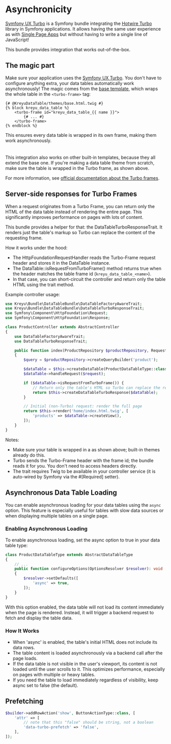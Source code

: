 <script setup>
    import TurboPrefetchingSection from "./../../shared/turbo-prefetching.md";
</script>

# Asynchronicity

[Symfony UX Turbo](https://symfony.com/bundles/ux-turbo/current/index.html) is a Symfony bundle integrating the [Hotwire Turbo](https://turbo.hotwired.dev/) library in Symfony applications.
It allows having the same user experience as with [Single Page Apps](https://en.wikipedia.org/wiki/Single-page_application) but without having to write a single line of JavaScript!

This bundle provides integration that works out-of-the-box.

## The magic part

Make sure your application uses the [Symfony UX Turbo](https://symfony.com/bundles/ux-turbo/current/index.html).
You don't have to configure anything extra, your data tables automatically work asynchronously!
The magic comes from the [base template](https://github.com/Kreyu/data-table-bundle/blob/main/src/Resources/views/themes/base.html.twig),
which wraps the whole table in the `<turbo-frame>` tag:

```twig
{# @KreyuDataTable/themes/base.html.twig #}
{% block kreyu_data_table %}
    <turbo-frame id="kreyu_data_table_{{ name }}">
        {# ... #}
    </turbo-frame>
{% endblock %}
```

This ensures every data table is wrapped in its own frame, making them work asynchronously.

<div class="tip custom-block" style="padding-top: 8px;">

This integration also works on other built-in templates, because they all extend the base one.
If you're making a data table theme from scratch, make sure the table is wrapped in the Turbo frame, as shown above.

</div>

For more information, see [official documentation about the Turbo frames](https://symfony.com/bundles/ux-turbo/current/index.html#decomposing-complex-pages-with-turbo-frames).

## Server-side responses for Turbo Frames

When a request originates from a Turbo Frame, you can return only the HTML of the data table instead of rendering the entire page. This significantly improves performance on pages with lots of content.

This bundle provides a helper for that: the DataTableTurboResponseTrait. It renders just the table's markup so Turbo can replace the content of the requesting frame.

How it works under the hood:
- The HttpFoundationRequestHandler reads the Turbo-Frame request header and stores it in the DataTable instance.
- The DataTable::isRequestFromTurboFrame() method returns true when the header matches the table frame id (`kreyu_data_table_<name>`).
- In that case, you can short-circuit the controller and return only the table HTML using the trait method.

Example controller usage:

```php
use Kreyu\Bundle\DataTableBundle\DataTableFactoryAwareTrait;
use Kreyu\Bundle\DataTableBundle\DataTableTurboResponseTrait;
use Symfony\Component\HttpFoundation\Request;
use Symfony\Component\HttpFoundation\Response;

class ProductController extends AbstractController
{
    use DataTableFactoryAwareTrait;
    use DataTableTurboResponseTrait;

    public function index(ProductRepository $productRepository, Request $request): Response
    {
        $query = $productRepository->createQueryBuilder('product');

        $dataTable = $this->createDataTable(ProductDataTableType::class, $query);
        $dataTable->handleRequest($request);

        if ($dataTable->isRequestFromTurboFrame()) {
            // Return only the table's HTML so Turbo can replace the requesting <turbo-frame>
            return $this->createDataTableTurboResponse($dataTable);
        }

        // Initial (non-Turbo) request: render the full page
        return $this->render('home/index.html.twig', [
            'products' => $dataTable->createView(),
        ]);
    }
}
```

Notes:
- Make sure your table is wrapped in a <turbo-frame> as shown above; built-in themes already do this.
- Turbo sends the Turbo-Frame header with the frame id; the bundle reads it for you. You don't need to access headers directly.
- The trait requires Twig to be available in your controller service (it is auto-wired by Symfony via the #[Required] setter).

## Asynchronous Data Table Loading

You can enable asynchronous loading for your data tables using the `async` option. This feature is especially useful for tables with slow data sources or when displaying multiple tables on a single page.

### Enabling Asynchronous Loading

To enable asynchronous loading, set the async option to true in your data table type:
```php
class ProductDataTableType extends AbstractDataTableType
{
    // ...
    public function configureOptions(OptionsResolver $resolver): void
    {
        $resolver->setDefaults([
            'async' => true,
        ]);
    }
}
```

With this option enabled, the data table will not load its content immediately when the page is rendered. Instead, it will trigger a backend request to fetch and display the table data.

### How It Works

- When 'async' is enabled, the table's initial HTML does not include its data rows.
- The table content is loaded asynchronously via a backend call after the page loads.
- If the data table is not visible in the user's viewport, its content is not loaded until the user scrolls to it. This optimizes performance, especially on pages with multiple or heavy tables.
- If you need the table to load immediately regardless of visibility, keep async set to false (the default).


## Prefetching

<TurboPrefetchingSection>

```php
$builder->addRowAction('show', ButtonActionType::class, [
    'attr' => [
        // note that this "false" should be string, not a boolean
        'data-turbo-prefetch' => 'false',
    ],
]);
```

</TurboPrefetchingSection>
